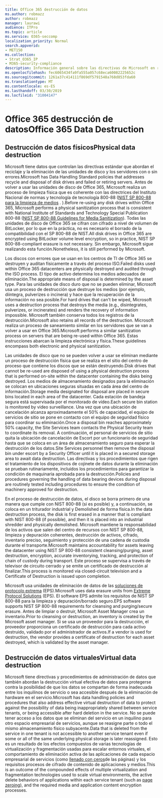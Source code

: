 ```yaml
---
title: Office 365 destrucción de datos
ms.author: robmazz
author: robmazz
manager: laurawi
audience: ITPro
ms.topic: article
ms.service: O365-seccomp
localization_priority: Normal
search.appverid:
- MET150
ms.collection:
- Strat_O365_IP
- M365-security-compliance
description: Información general sobre las directivas de Microsoft en relación con el reciclado, eliminación o destrucción de los servidores y las unidades de disco de Office 365 Datacenter.
ms.openlocfilehash: fec6065434fa9fa555a057c68eca60082225652c
ms.sourcegitcommit: 1261a37c414111f869df5791548a768d853fda60
ms.translationtype: MT
ms.contentlocale: es-ES
ms.lasthandoff: 03/30/2019
ms.locfileid: "31004147"
---
```

# <a name="office-365-data-destruction"></a><span data-ttu-id="29e98-103">Office 365 destrucción de datos</span><span class="sxs-lookup"><span data-stu-id="29e98-103">Office 365 Data Destruction</span></span>

## <a name="physical-data-destruction"></a><span data-ttu-id="29e98-104">Destrucción de datos físicos</span><span class="sxs-lookup"><span data-stu-id="29e98-104">Physical data destruction</span></span>

<span data-ttu-id="29e98-105">Microsoft tiene datos que controlan las directivas estándar que abordan el reciclaje y la eliminación de las unidades de disco y los servidores con o sin errores.</span><span class="sxs-lookup"><span data-stu-id="29e98-105">Microsoft has Data Handling Standard policies that addresses recycle and disposal of disk drives and failed or retiring servers.</span></span> <span data-ttu-id="29e98-106">Antes de volver a usar las unidades de disco de Office 365, Microsoft realiza un proceso de limpieza física que es coherente con las directrices del Instituto Nacional de normas y tecnología de tecnología 800-88 ([NIST SP 800-88 para la limpieza de medios](http://nvlpubs.nist.gov/nistpubs/SpecialPublications/NIST.SP.800-88r1.pdf) . ).</span><span class="sxs-lookup"><span data-stu-id="29e98-106">Before re-using any disk drives within Office 365, Microsoft performs a physical sanitization process that is consistent with National Institute of Standards and Technology Special Publication 800-88 ([NIST SP 800-88 Guidelines for Media Sanitization](http://nvlpubs.nist.gov/nistpubs/SpecialPublications/NIST.SP.800-88r1.pdf)).</span></span> <span data-ttu-id="29e98-107">Todas las unidades de disco de Office 365 se cifran con cifrado a nivel de volumen de BitLocker, por lo que en la práctica, no es necesario el borrado de la compatibilidad con el SP 800-88 de NIST.</span><span class="sxs-lookup"><span data-stu-id="29e98-107">All disk drives in Office 365 are encrypted using BitLocker volume level encryption, so in practice, NIST SP 800-88-compliant erasure is not necessary.</span></span> <span data-ttu-id="29e98-108">Sin embargo, Microsoft sigue realizando esta función.</span><span class="sxs-lookup"><span data-stu-id="29e98-108">Nonetheless, it is still performed by Microsoft.</span></span>

<span data-ttu-id="29e98-109">Los discos con errores que se usan en los centros de TI de Office 365 se destruyen y auditan físicamente a través del proceso ISO.</span><span class="sxs-lookup"><span data-stu-id="29e98-109">Failed disks used within Office 365 datacenters are physically destroyed and audited through the ISO process.</span></span> <span data-ttu-id="29e98-110">El tipo de activo determina los medios adecuados de eliminación.</span><span class="sxs-lookup"><span data-stu-id="29e98-110">The appropriate means of disposal is determined by the asset type.</span></span> <span data-ttu-id="29e98-111">Para las unidades de disco duro que no se pueden eliminar, Microsoft usa un proceso de destrucción que destruye los medios (por ejemplo, diintegra, pulverizes o incinera) y hace que la recuperación de la información no sea posible.</span><span class="sxs-lookup"><span data-stu-id="29e98-111">For hard drives that can't be wiped, Microsoft uses a destruction process that destroys the media (e.g., disintegrates, pulverizes, or incinerates) and renders the recovery of information impossible.</span></span> <span data-ttu-id="29e98-112">Microsoft también conserva todos los registros de la destrucción.</span><span class="sxs-lookup"><span data-stu-id="29e98-112">Microsoft also retains all records of the destruction.</span></span> <span data-ttu-id="29e98-113">Microsoft realiza un proceso de saneamiento similar en los servidores que se van a volver a usar en Office 365.</span><span class="sxs-lookup"><span data-stu-id="29e98-113">Microsoft performs a similar sanitization process on servers that are being re-used within Office 365.</span></span> <span data-ttu-id="29e98-114">Estas instrucciones abarcan la limpieza electrónica y física.</span><span class="sxs-lookup"><span data-stu-id="29e98-114">These guidelines encompass both electronic and physical sanitization.</span></span>

<span data-ttu-id="29e98-115">Las unidades de disco que no se pueden volver a usar se eliminan mediante un proceso de destrucción física que se realiza en el sitio del centro de proceso que contiene los discos que se están destruyendo.</span><span class="sxs-lookup"><span data-stu-id="29e98-115">Disk drives that cannot be re-used are disposed of using a physical destruction process that is performed on-site within the datacenter containing the disks being destroyed.</span></span> <span data-ttu-id="29e98-116">Los medios de almacenamiento designados para la eliminación se colocan en ubicaciones seguras situadas en cada área del centro de información.</span><span class="sxs-lookup"><span data-stu-id="29e98-116">Storage media designated for disposal are placed in secure bins located in each area of the datacenter.</span></span> <span data-ttu-id="29e98-117">Cada estación de bandeja segura está supervisada por el monitorado de vídeo.</span><span class="sxs-lookup"><span data-stu-id="29e98-117">Each secure bin station is monitored by video surveillance.</span></span> <span data-ttu-id="29e98-118">Una vez que una ubicación de cancelación alcanza aproximadamente el 50% de capacidad, el equipo de servicios de sitio se pone en contacto con el equipo de seguridad físico para coordinar su eliminación.</span><span class="sxs-lookup"><span data-stu-id="29e98-118">Once a disposal bin reaches approximately 50% capacity, the Site Services team contacts the Physical Security team to coordinate its removal.</span></span> <span data-ttu-id="29e98-119">A continuación, el personal de servicios de sitio quita la ubicación de cancelación de Escort por un funcionario de seguridad hasta que se coloca en un área de almacenamiento seguro para esperar la destrucción de los datos.</span><span class="sxs-lookup"><span data-stu-id="29e98-119">Site Services personnel then remove the disposal bin under escort by a Security Officer until it is placed in a secured storage area to await data destruction.</span></span> <span data-ttu-id="29e98-120">Las directivas y los procedimientos que rigen el tratamiento de los dispositivos de cojinete de datos durante la eliminación se prueban rutinariamente, incluidos los procedimientos para garantizar la condición de maquinaria aprobada para la destrucción.</span><span class="sxs-lookup"><span data-stu-id="29e98-120">Policies and procedures governing the handling of data bearing devices during disposal are routinely tested including procedures to ensure the condition of machinery approved for destruction.</span></span>

<span data-ttu-id="29e98-121">En el proceso de destrucción de datos, el disco se borra primero de una manera que cumple con NIST 800-88 (si es posible) y, a continuación, se coloca en un triturador industrial y Demolished de forma física.</span><span class="sxs-lookup"><span data-stu-id="29e98-121">In the data destruction process, the disk is first erased in a manner that is compliant with NIST 800-88 (if possible), and then it is placed into an industrial shredder and physically demolished.</span></span> <span data-ttu-id="29e98-122">Microsoft mantiene la responsabilidad de los activos que salen del centro de recursos con NIST SP 800-88, limpieza y depuración coherentes, destrucción de activos, cifrado, inventario preciso, seguimiento y protección de una cadena de custodia durante el transporte.</span><span class="sxs-lookup"><span data-stu-id="29e98-122">Microsoft maintains accountability for assets leaving the datacenter using NIST SP 800-88 consistent cleansing/purging, asset destruction, encryption, accurate inventorying, tracking, and protection of chain of custody during transport.</span></span> <span data-ttu-id="29e98-123">Este proceso se supervisa a través de televisor de circuito cerrado y se emite un certificado de destrucción al finalizar.</span><span class="sxs-lookup"><span data-stu-id="29e98-123">This process is monitored via closed-circuit television and a Certificate of Destruction is issued upon completion.</span></span>

<span data-ttu-id="29e98-124">Microsoft usa unidades de eliminación de datos de las [soluciones de protocolo extrema](http://www.enterprisedataerasure.com/) (EPS).</span><span class="sxs-lookup"><span data-stu-id="29e98-124">Microsoft uses data erasure units from [Extreme Protocol Solutions](http://www.enterprisedataerasure.com/) (EPS).</span></span> <span data-ttu-id="29e98-125">El software EPS admite los requisitos de NIST SP 800-88 para la limpieza y depuración/borrado seguro.</span><span class="sxs-lookup"><span data-stu-id="29e98-125">EPS software supports NIST SP 800-88 requirements for cleansing and purging/secure erasure.</span></span> <span data-ttu-id="29e98-126">Antes de limpiar o destruir, Microsoft Asset Manager crea un inventario.</span><span class="sxs-lookup"><span data-stu-id="29e98-126">Prior to cleansing or destruction, an inventory is created by the Microsoft asset manager.</span></span> <span data-ttu-id="29e98-127">Si se usa un proveedor para la destrucción, el proveedor proporciona un certificado de destrucción para cada activo destruido, validado por el administrador de activos.</span><span class="sxs-lookup"><span data-stu-id="29e98-127">If a vendor is used for destruction, the vendor provides a certificate of destruction for each asset destroyed, which is validated by the asset manager.</span></span>

## <a name="virtual-data-destruction"></a><span data-ttu-id="29e98-128">Destrucción de datos virtuales</span><span class="sxs-lookup"><span data-stu-id="29e98-128">Virtual data destruction</span></span>

<span data-ttu-id="29e98-129">Microsoft tiene directivas y procedimientos de administración de datos que también abordan la destrucción virtual efectiva de datos para protegerse contra la posibilidad de que los datos se compartan de forma inadecuada entre los inquilinos de servicio o sea accesible después de la eliminación de hardware en el servicio.</span><span class="sxs-lookup"><span data-stu-id="29e98-129">Microsoft has data handling policies and procedures that also address effective virtual destruction of data to protect against the possibility of data being inappropriately shared between service tenants, or being accessible after hard deletion in the service.</span></span> <span data-ttu-id="29e98-130">No se puede tener acceso a los datos que se eliminan del servicio en un inquilino para otro espacio empresarial de servicios, aunque se reasigne parte o todo el mismo almacenamiento físico subyacente.</span><span class="sxs-lookup"><span data-stu-id="29e98-130">Data that is deleted from the service in one tenant is not accessible to another service tenant even if some or all of the same underlying physical storage is later reassigned.</span></span> <span data-ttu-id="29e98-131">Esto es un resultado de los efectos compuestos de varias tecnologías de virtualización y fragmentación usadas para escalar entornos virtuales, el comportamiento de eliminación activa de las aplicaciones de cada espacio empresarial de servicios (como [llenado con ceros](https://docs.microsoft.com/office365/securitycompliance/office-365-exchange-online-data-deletion#page-zeroing)de las páginas) y los requisitos procesos de cifrado de contenido de aplicaciones y medios.</span><span class="sxs-lookup"><span data-stu-id="29e98-131">This is an outcome of the compounded effects of multiple virtualization and fragmentation technologies used to scale virtual environments, the active delete behaviors of applications within each service tenant (such as [page zeroing](https://docs.microsoft.com/office365/securitycompliance/office-365-exchange-online-data-deletion#page-zeroing)), and the required media and application content encryption processes.</span></span>